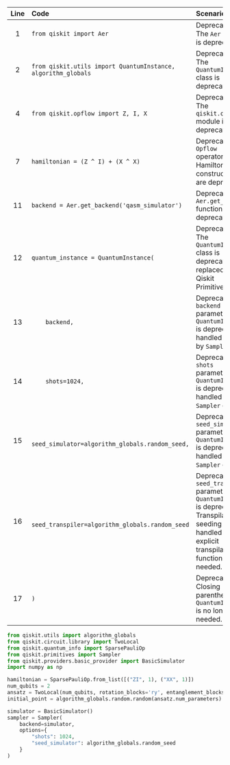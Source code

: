| Line | Code | Scenario | Reference | Artifact | Refactoring |
| :--: | :--- | :------- | :-------: | :------- | :---------- |
| 1 | `from qiskit import Aer` | Deprecation -> The `Aer` module is deprecated. | Internal Knowledge | `Aer` | (Remove line) |
| 2 | `from qiskit.utils import QuantumInstance, algorithm_globals` | Deprecation -> The `QuantumInstance` class is deprecated. | Internal Knowledge | `QuantumInstance` | `from qiskit.utils import algorithm_globals` |
| 4 | `from qiskit.opflow import Z, I, X` | Deprecation -> The `qiskit.opflow` module is deprecated. | Internal Knowledge | `Z, I, X` | `from qiskit.quantum_info import SparsePauliOp` |
| 7 | `hamiltonian = (Z ^ I) + (X ^ X)` | Deprecation -> `Opflow` operators for Hamiltonian construction are deprecated. | Internal Knowledge | `(Z ^ I) + (X ^ X)` | `hamiltonian = SparsePauliOp.from_list([("ZI", 1), ("XX", 1)])` |
| 11 | `backend = Aer.get_backend('qasm_simulator')` | Deprecation -> `Aer.get_backend` function is deprecated. | Internal Knowledge | `Aer.get_backend` | `simulator = BasicSimulator()` |
| 12 | `quantum_instance = QuantumInstance(` | Deprecation -> The `QuantumInstance` class is deprecated; replaced by Qiskit Primitives. | Internal Knowledge | `QuantumInstance` | `sampler = Sampler(` |
| 13 | `    backend,` | Deprecation -> `backend` parameter of `QuantumInstance` is deprecated; handled directly by `Sampler`. | Internal Knowledge | `backend` parameter | `    backend=simulator,` |
| 14 | `    shots=1024,` | Deprecation -> `shots` parameter of `QuantumInstance` is deprecated; handled by `Sampler` options. | Internal Knowledge | `shots` parameter | `    options={"shots": 1024,` |
| 15 | `    seed_simulator=algorithm_globals.random_seed,` | Deprecation -> `seed_simulator` parameter of `QuantumInstance` is deprecated; handled by `Sampler` options. | Internal Knowledge | `seed_simulator` parameter | `               "seed_simulator": algorithm_globals.random_seed}` |
| 16 | `    seed_transpiler=algorithm_globals.random_seed` | Deprecation -> `seed_transpiler` parameter of `QuantumInstance` is deprecated. Transpilation seeding is now handled by explicit transpilation functions if needed. | Internal Knowledge | `seed_transpiler` parameter | (Remove line) |
| 17 | `)` | Deprecation -> Closing parenthesis for `QuantumInstance` is no longer needed. | Internal Knowledge | `)` | `)` |


```python
from qiskit.utils import algorithm_globals
from qiskit.circuit.library import TwoLocal
from qiskit.quantum_info import SparsePauliOp
from qiskit.primitives import Sampler
from qiskit.providers.basic_provider import BasicSimulator
import numpy as np

hamiltonian = SparsePauliOp.from_list([("ZI", 1), ("XX", 1)])
num_qubits = 2
ansatz = TwoLocal(num_qubits, rotation_blocks='ry', entanglement_blocks='cz', reps=1)
initial_point = algorithm_globals.random.random(ansatz.num_parameters)

simulator = BasicSimulator()
sampler = Sampler(
    backend=simulator,
    options={
        "shots": 1024,
        "seed_simulator": algorithm_globals.random_seed
    }
)
```